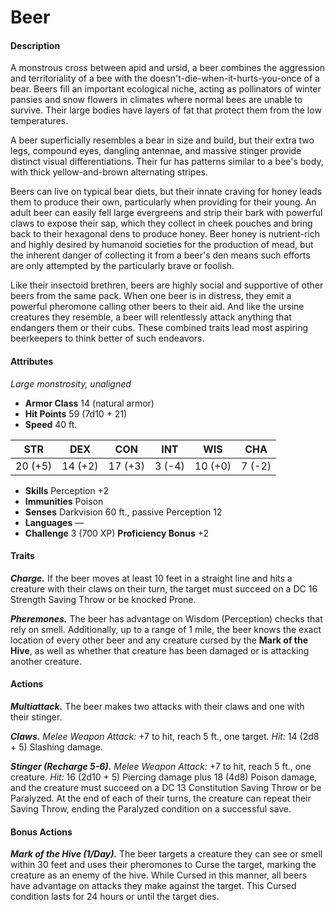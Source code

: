 # Beer

#### Description

A monstrous cross between apid and ursid, a beer combines the aggression and territoriality of a bee with the doesn't-die-when-it-hurts-you-once of a bear. Beers fill an important ecological niche, acting as pollinators of winter pansies and snow flowers in climates where normal bees are unable to survive. Their large bodies have layers of fat that protect them from the low temperatures.

A beer superficially resembles a bear in size and build, but their extra two legs, compound eyes, dangling antennae, and massive stinger provide distinct visual differentiations. Their fur has patterns similar to a bee's body, with thick yellow-and-brown alternating stripes.

Beers can live on typical bear diets, but their innate craving for honey leads them to produce their own, particularly when providing for their young. An adult beer can easily fell large evergreens and strip their bark with powerful claws to expose their sap, which they collect in cheek pouches and bring back to their hexagonal dens to produce honey. Beer honey is nutrient-rich and highly desired by humanoid societies for the production of mead, but the inherent danger of collecting it from a beer's den means such efforts are only attempted by the particularly brave or foolish.

Like their insectoid brethren, beers are highly social and supportive of other beers from the same pack. When one beer is in distress, they emit a powerful pheromone calling other beers to their aid. And like the ursine creatures they resemble, a beer will relentlessly attack anything that endangers them or their cubs. These combined traits lead most aspiring beerkeepers to think better of such endeavors.

#### Attributes

_Large monstrosity, unaligned_

- **Armor Class** 14 (natural armor)
- **Hit Points** 59 (7d10 + 21)
- **Speed** 40 ft.

|  STR  |  DEX  |  CON  | INT  |  WIS  | CHA  |
|:-----:|:-----:|:-----:|:----:|:-----:|:----:|
|20 (+5)|14 (+2)|17 (+3)|3 (-4)|10 (+0)|7 (-2)|

- **Skills** Perception +2
- **Immunities** Poison
- **Senses** Darkvision 60 ft., passive Perception 12
- **Languages** —
- **Challenge** 3 (700 XP) **Proficiency Bonus** +2

#### Traits

_**Charge.**_ If the beer moves at least 10 feet in a straight line and hits a creature with their claws on their turn, the target must succeed on a DC 16 Strength Saving Throw or be knocked Prone.

_**Pheremones.**_ The beer has advantage on Wisdom (Perception) checks that rely on smell. Additionally, up to a range of 1 mile, the beer knows the exact location of every other beer and any creature cursed by the **Mark of the Hive**, as well as whether that creature has been damaged or is attacking another creature.

#### Actions

_**Multiattack.**_ The beer makes two attacks with their claws and one with their stinger.

_**Claws.**_ _Melee Weapon Attack:_ +7 to hit, reach 5 ft., one target. _Hit:_ 14 (2d8 + 5) Slashing damage.

_**Stinger (Recharge 5-6).**_ _Melee Weapon Attack:_ +7 to hit, reach 5 ft., one creature. _Hit:_ 16 (2d10 + 5) Piercing damage plus 18 (4d8) Poison damage, and the creature must succeed on a DC 13 Constitution Saving Throw or be Paralyzed. At the end of each of their turns, the creature can repeat their Saving Throw, ending the Paralyzed condition on a successful save.

#### Bonus Actions

_**Mark of the Hive (1/Day).**_ The beer targets a creature they can see or smell within 30 feet and uses their pheromones to Curse the target, marking the creature as an enemy of the hive. While Cursed in this manner, all beers have advantage on attacks they make against the target. This Cursed condition lasts for 24 hours or until the target dies.

